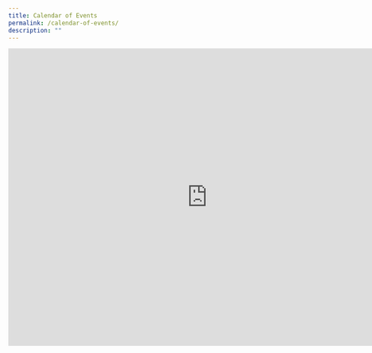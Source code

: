 ```yaml
---
title: Calendar of Events
permalink: /calendar-of-events/
description: ""
---
```


<iframe src="https://calendar.google.com/calendar/embed?src=moe.edu.sg_0jql6la1p31pklppo3f6dmv2lk%40group.calendar.google.com&ctz=Asia%2FSingapore" style="border: 0" width="800" height="600" frameborder="0" scrolling="no"></iframe>